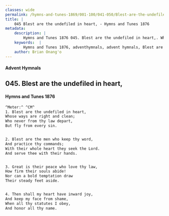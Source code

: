 ```yaml
---
classes: wide
permalink: /hymns-and-tunes-1869/001-100/041-050/Blest-are-the-undefiled-in-heart,/
title: |
    045 Blest are the undefiled in heart, - Hymns and Tunes 1876
metadata:
    description: |
        Hymns and Tunes 1876 045. Blest are the undefiled in heart,. Whose ways are right and clean; Who never from thy law depart, But fly from every sin. 
    keywords:  |
        Hymns and Tunes 1876, adventhymnals, advent hymnals, Blest are the undefiled in heart,, Whose ways are right and clean;, 
    author: Brian Onang'o
---
```


#### Advent Hymnals
## 045. Blest are the undefiled in heart,
####  Hymns and Tunes 1876

```txt
^Meter:^ ^CM^
1. Blest are the undefiled in heart,
Whose ways are right and clean;
Who never from thy law depart,
But fly from every sin.


2. Blest are the men who keep thy word,
And practice thy commands;
With their whole heart they seek the Lord. 
And serve thee with their hands.


3. Great is their peace who love thy law,
How firm their souls abide!
Nor can a bold temptation draw 
Their steady feet aside.


4. Then shall my heart have inward joy,
And keep my face from shame,
When all thy statutes I obey,
And honor all thy name.
```